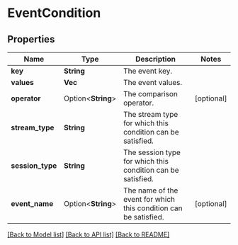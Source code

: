# EventCondition

## Properties

Name | Type | Description | Notes
------------ | ------------- | ------------- | -------------
**key** | **String** | The event key. | 
**values** | **Vec<String>** | The event values. | 
**operator** | Option<**String**> | The comparison operator. | [optional]
**stream_type** | **String** | The stream type for which this condition can be satisfied. | 
**session_type** | **String** | The session type for which this condition can be satisfied. | 
**event_name** | Option<**String**> | The name of the event for which this condition can be satisfied. | [optional]

[[Back to Model list]](../README.md#documentation-for-models) [[Back to API list]](../README.md#documentation-for-api-endpoints) [[Back to README]](../README.md)


